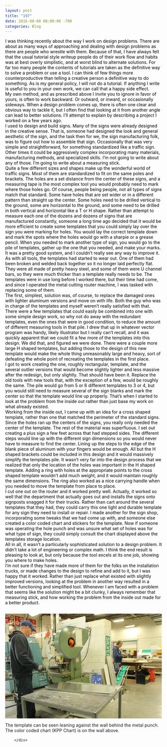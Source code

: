 ```yaml
---
layout: post
title: "197﻿"
date: 2016-08-08 00:00:00 -700
categories: Blog
---
```


<div class="blog-content">
				<div class="paragraph"><span><span style="color:rgb(0, 0, 0)">I was thinking recently about the way I work on design problems. There are about as many ways of approaching and dealing with design problems as there are people who wrestle with them. Because of that, I have always felt that the usual tutorial style writeup people do of their work flow and habits was at best overly simplistic, and at worst blind to alternate solutions. For far too many people the contents of tutorials are taken as the definitive way to solve a problem or use a tool. I can think of few things more counterproductive than telling a creative person a definitive way to do something. As is my general policy, I will not do a tutorial. If anything I write is useful to you in your own work, we can call that a happy side effect.</span></span><br><span><span style="color:rgb(0, 0, 0)">My own method, and as prescribed above I invite you to ignore in favor of yours, is often to work backward. Or outward, or inward, or occasionally sideways. When a design problem comes up, there is often one clear and obvious way to tackle it, but I often find that looking at it from another angle can lead to better solutions. I&rsquo;ll attempt to explain by describing a project I worked on a few years ago.</span></span><br><span><span style="color:rgb(0, 0, 0)">I used to design and build signs. Many of the signs were already designed in the creative sense. That is, someone had designed the look and general aesthetic of the sign, and the task then for we, the sign manufacturing folk, was to figure out how to assemble that sign. Occasionally that was very simple and straightforward, for something standardized like a traffic sign. Other times it could be aggressively complex incorporating many materials, manufacturing methods, and specialized skills. I&rsquo;m not going to write about any of those. I&rsquo;m going to write about a measuring stick. </span></span><br><span><span style="color:rgb(0, 0, 0)">Quite a few different sizes and shapes make up the wonderful world of traffic signs. Most of them are standardized to fit on the same poles and brackets. The holes are a set distance from the center of these signs, and a measuring tape is the most complex tool you would probably need to mark where those holes go. Of course, people being people, not all types of signs match that standard. Some have holes that are set wider or in a different pattern than straight up the center. Some holes need to be drilled vertical to the ground, some are horizontal to the ground, and some need to be drilled in both vertical and horizontal like a T or H shape. Rather than attempt to measure each one of the dozens and dozens of signs that are manufactured constantly, someone a long time ago decided that it would be more efficient to create some templates that you could simply lay over the sign you were marking for holes. You would lay the correct template down and mark the spots where the holes would go with a sharpie or a grease pencil. When you needed to mark another type of sign, you would go to the pile of templates, gather up the one that you needed, and make your marks. It was a pretty good system, and I couldn&rsquo;t really see any way to improve it.</span></span><br><span><span style="color:rgb(0, 0, 0)">As with all tools, the templates had started to wear out. One of them had been broken and welded back together so it no longer laid perfectly flat. They were all made of pretty heavy steel, and some of them were U channel bars, so they were much thicker than a template really needs to be. The templates were in use long before I worked there, but their time had come, and since I operated the metal cutting router machine, I was tasked with replacing some of them. </span></span><br><span><span style="color:rgb(0, 0, 0)">The first, simplest, solution was, of course, to replace the damaged ones with lighter aluminum versions and move on with life. Both the guy who was in charge of the templates and myself weren&rsquo;t really satisfied with that. There were a few templates that could easily be combined into one with some simple design work, so why not do away with the redundant templates, even the ones that were in good condition, to reduce the amount of different measuring tools in that pile. I drew that up in whatever vector program was handy, likely illustrator but I really can&rsquo;t recall, and it was quickly apparent that we could fit a few more of the templates into this design. We did that, and figured we were done. There were a couple more large H shaped templates, but adding those to the design of this new template would make the whole thing unreasonably large and heavy, sort of defeating the whole point of recreating the templates in the first place. </span></span><br><span><span style="color:rgb(0, 0, 0)">I got to work creating the one, roughly rectangular, template, and the several outlier versions that would become slightly lighter and less massive after the redesign, but only slightly. That should have been it. Replace the old tools with new tools that, with the exception of a few, would be roughly the same. The pile would go from 5 or 6 different templates to 3 or 4, but you would still need to measure several of the sign blanks and mark the center so that the template would line up properly. That&rsquo;s when I started to look at the problem from the inside out rather than just base my work on what already existed.</span></span><br><span><span style="color:rgb(0, 0, 0)">Working from the inside out, I came up with an idea for a cross shaped template, rather than one that matched the perimeter of the standard signs. Since the holes ran up the centers of the signs, you really only needed the center of the template. The rest of the material was superfluous. I set out creating a plus sign a few feet across that had stepped sides. The different steps would line up with the different sign dimensions so you would never have to measure to find the center. Lining up the steps to the edge of the blank piece of aluminum with your fingers would be enough. All but the H shaped brackets could be included in this design and it would massively simplify the templates pile. It wasn&rsquo;t very far into the design process that we realized that only the location of the holes was important in the H shaped template. Adding a ring with holes at the appropriate points to the cross shaped template wouldn&rsquo;t add much weight, and it would maintain roughly the same dimensions. The ring also worked as a nice carrying handle when you needed to move the template from place to place. </span></span><br><span><span style="color:rgb(0, 0, 0)">I cut one out on the router and it worked pretty well. Actually, it worked so well that the department that actually goes out and installs the signs onto signposts snagged it for their trucks. Rather than cart around the several templates that they had, they could carry this one light and durable template for any sign they need to install or repair. I made another for the sign shop, incorporating some tweaks that we had come up with, and someone else created a color coded chart and stickers for the template. Now if someone was operating the hole punch and was unsure what set of holes was for what type of sign, they could simply consult the chart displayed above the templates storage location.</span></span><br><span><span style="color:rgb(0, 0, 0)">All in all, it wasn&rsquo;t a particularly sophisticated solution to a design problem. It didn&rsquo;t take a lot of engineering or complex math. I think the end result is pleasing to look at, but only because the tool excels at its one job, showing you where to make holes. </span></span><br><span><span style="color:rgb(0, 0, 0)">I&rsquo;m not sure if they have made more of them for the folks on the installation trucks, or made changes to the design to refine and add to it, but I was happy that it worked. Rather than just replace what existed with slightly improved versions, looking at the problem in another way resulted in a better functioning and simplified tool. Whenever I am faced with a problem that seems like the solution might be a bit clunky, I always remember that measuring stick, and how working the problem from the inside out made for a better product. </span></span><br><br></div>  <div><div class="wsite-image wsite-image-border-none " style="padding-top:10px;padding-bottom:10px;margin-left:0;margin-right:0;text-align:center"> <a> <img src="/uploads/729742319.jpg" alt="Picture" style="width:auto;max-width:100%"> </a> <div style="display:block;font-size:90%"></div> </div></div>  <div class="paragraph">The template can be seen leaning against the wall behind the metal punch. The color coded chart (KPP Chart) is on the wall above.&nbsp;</div>

		</div>
        